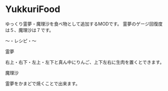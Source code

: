 # YukkuriFood

ゆっくり霊夢・魔理沙を食べ物として追加するMODです。
霊夢のゲージ回復度は５、魔理沙は７です。

～・レシピ・～

霊夢

右上・右下・左上・左下と真ん中にりんご、上下左右に生肉を置くとできます。

魔理沙

霊夢をかまどで焼くことで出来ます。
